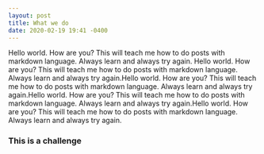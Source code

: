 ```yaml
---
layout: post
title: What we do
date: 2020-02-19 19:41 -0400
---
```


Hello world. How are you? This will teach me how to do posts with markdown language. Always learn and always try again. Hello world. How are you? This will teach me how to do posts with markdown language. Always learn and always try again.Hello world. How are you? This will teach me how to do posts with markdown language. Always learn and always try again.Hello world. How are you? This will teach me how to do posts with markdown language. Always learn and always try again.Hello world. How are you? This will teach me how to do posts with markdown language. Always learn and always try again.

### This is a challenge